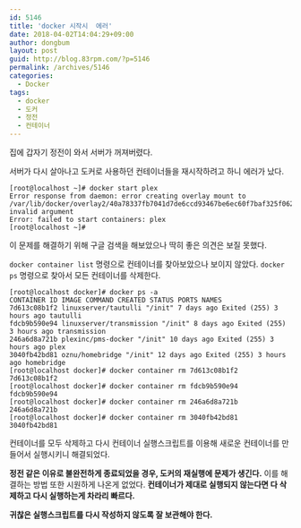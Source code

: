 ```yaml
---
id: 5146
title: 'docker 시작시  에러'
date: 2018-04-02T14:04:29+09:00
author: dongbum
layout: post
guid: http://blog.83rpm.com/?p=5146
permalink: /archives/5146
categories:
  - Docker
tags:
  - docker
  - 도커
  - 정전
  - 컨테이너
---
```

집에 갑자기 정전이 와서 서버가 꺼져버렸다.

서버가 다시 살아나고 도커로 사용하던 컨테이너들을 재시작하려고 하니 에러가 났다.

```
[root@localhost ~]# docker start plex
Error response from daemon: error creating overlay mount to /var/lib/docker/overlay2/40a78337fb7041d7de6ccd93467be6ec60f7baf325f062c97e24cc4d01a13d91/merged: invalid argument
Error: failed to start containers: plex
[root@localhost ~]#
```

이 문제를 해결하기 위해 구글 검색을 해보았으나 딱히 좋은 의견은 보질 못했다.

`docker container list` 명령으로 컨테이너를 찾아보았으나 보이지 않았다. `docker ps` 명령으로 찾아서 모든 컨테이너를 삭제한다.

```
[root@localhost docker]# docker ps -a
CONTAINER ID IMAGE COMMAND CREATED STATUS PORTS NAMES
7d613c08b1f2 linuxserver/tautulli "/init" 7 days ago Exited (255) 3 hours ago tautulli
fdcb9b590e94 linuxserver/transmission "/init" 8 days ago Exited (255) 3 hours ago transmission
246a6d8a721b plexinc/pms-docker "/init" 10 days ago Exited (255) 3 hours ago plex
3040fb42bd81 oznu/homebridge "/init" 12 days ago Exited (255) 3 hours ago homebridge
[root@localhost docker]# docker container rm 7d613c08b1f2
7d613c08b1f2
[root@localhost docker]# docker container rm fdcb9b590e94
fdcb9b590e94
[root@localhost docker]# docker container rm 246a6d8a721b
246a6d8a721b
[root@localhost docker]# docker container rm 3040fb42bd81
3040fb42bd81
```

컨테이너를 모두 삭제하고 다시 컨테이너 실행스크립트를 이용해 새로운 컨테이너를 만들어서 실행시키니 해결되었다.

**정전 같은 이유로 불완전하게 종료되었을 경우, 도커의 재실행에 문제가 생긴다.** 이를 해결하는 방법 또한 시원하게 나온게 없었다. **컨테이너가 제대로 실행되지 않는다면 다 삭제하고 다시 실행하는게 차라리 빠르다.**

**귀찮은 실행스크립트를 다시 작성하지 않도록 잘 보관해야 한다.**
